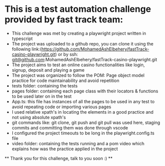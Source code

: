 # This is a test automation challenge provided by fast track team:

- This challenge was met by creating a playwright project written in typescript
- The project was uploaded to a github repo, you can clone it using the following link:(https://github.com/MohamedAshElbehery/fastTrack-casino-playwright.git) or by ssh: git@github.com:MohamedAshElbehery/fastTrack-casino-playwright.git
- The project aims to test an online casino functionalities like login, signup, deposit and playing a game
- The project was organized to follow the POM: Page object model practice for code maintainability and avoid repetition
- tests folder: containing the tests
- pages folder: containing each page class with their locators & functions to be used later on in the test
- App.ts: this file has instances of all the pages to be used in any test to avoid repeating code or importing various pages
- I used relative xpath's in locating the elements in a good practice and not using absolute xpath's
- git commands like: git clone, git push and git pull was used here, staging commits and committing them was done through vscode
- I configured the project timeouts to be long in the playwright.config.ts file
- video folder: containing the tests running and a pom video which explains how was the practice applied in the project

** Thank you for this challenge, talk to you soon :) **
